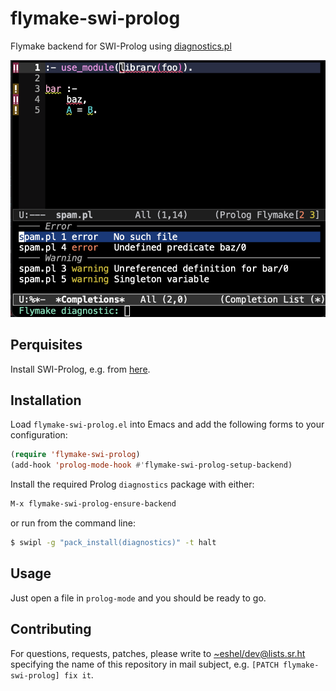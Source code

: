 # flymake-swi-prolog

Flymake backend for SWI-Prolog using [diagnostics.pl](https://git.sr.ht/~eshel/diagnostics.pl)

![diagnostics](./flymake-swi-prolog.png)

## Perquisites

Install SWI-Prolog, e.g. from [here](https://www.swi-prolog.org/Download.html).

## Installation

Load `flymake-swi-prolog.el` into Emacs and add the following forms to your configuration:
```lisp
(require 'flymake-swi-prolog)
(add-hook 'prolog-mode-hook #'flymake-swi-prolog-setup-backend)
```

Install the required Prolog `diagnostics` package with either:
```lisp
M-x flymake-swi-prolog-ensure-backend
```

or run from the command line:

```sh
$ swipl -g "pack_install(diagnostics)" -t halt
```

## Usage

Just open a file in `prolog-mode` and you should be ready to go.


## Contributing

For questions, requests, patches, please write to
[~eshel/dev@lists.sr.ht](mailto:~eshel/dev@lists.sr.ht) specifying the name of this repository in
mail subject, e.g. `[PATCH flymake-swi-prolog] fix it`.
